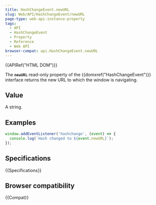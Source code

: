 ```yaml
---
title: HashChangeEvent.newURL
slug: Web/API/HashChangeEvent/newURL
page-type: web-api-instance-property
tags:
  - API
  - HashChangeEvent
  - Property
  - Reference
  - Web API
browser-compat: api.HashChangeEvent.newURL
---
```


{{APIRef("HTML DOM")}}

The **`newURL`** read-only property of the
{{domxref("HashChangeEvent")}} interface returns the new URL to which the window is
navigating.

## Value

A string.

## Examples

```js
window.addEventListener('hashchange', (event) => {
  console.log(`Hash changed to ${event.newURL}`);
});
```

## Specifications

{{Specifications}}

## Browser compatibility

{{Compat}}
